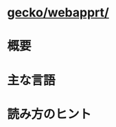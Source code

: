 # [gecko/webapprt/](http://mxr.mozilla.org/mozilla-b2g28_v1_3/source/webapprt/)

# 概要

# 主な言語

# 読み方のヒント
